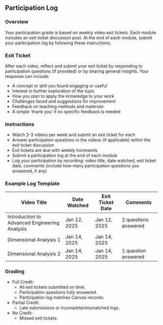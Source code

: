 ## Participation Log

### Overview
Your participation grade is based on weekly video exit tickets. Each module includes an exit ticket discussion post. At the end of each module, submit your participation log by following these instructions.  

### Exit Ticket  
After each video, reflect and submit your exit ticket by responding to participation questions (if provided) or by sharing general insights. Your response can include:  
- A concept or skill you found engaging or useful
- Interest in further exploration of the topic  
- How you plan to apply the knowledge to your work 
- Challenges faced and suggestions for improvement  
- Feedback on teaching methods and materials  
- A simple ‘thank you’ if no specific feedback is needed  

### Instructions
- Watch 2-3 videos per week and submit an exit ticket for each
- Answer participation questions in the videos (if applicable) within the exit ticket discussion
- Exit tickets are due with weekly homework  
- Submit a participation log at the end of each module  
- Log your participation by recording: video title, date watched, exit ticket date, comments (include how many participation questions you answered, if any)

### Example Log Template

| Video Title                              | Date Watched | Exit Ticket Date | Comments |  
|---------------------------------------------|------------------|----------------------|--------------|  
| Introduction to Advanced Engineering Analysis | Jan 12, 2025     | Jan 12, 2025         | 2 questions answered |  
| Dimensional Analysis 1                       | Jan 14, 2025     | Jan 14, 2025         |              |  
| Dimensional Analysis 2                       | Jan 14, 2025     | Jan 14, 2025         | 1 question answered |  

### Grading
- Full Credit:  
  - All exit tickets submitted on time.  
  - Participation questions fully answered.  
  - Participation log matches Canvas records.  
- Partial Credit:
  - Late submissions or incomplete/mismatched logs.  
- No Credit: 
  - Missed exit tickets.  
